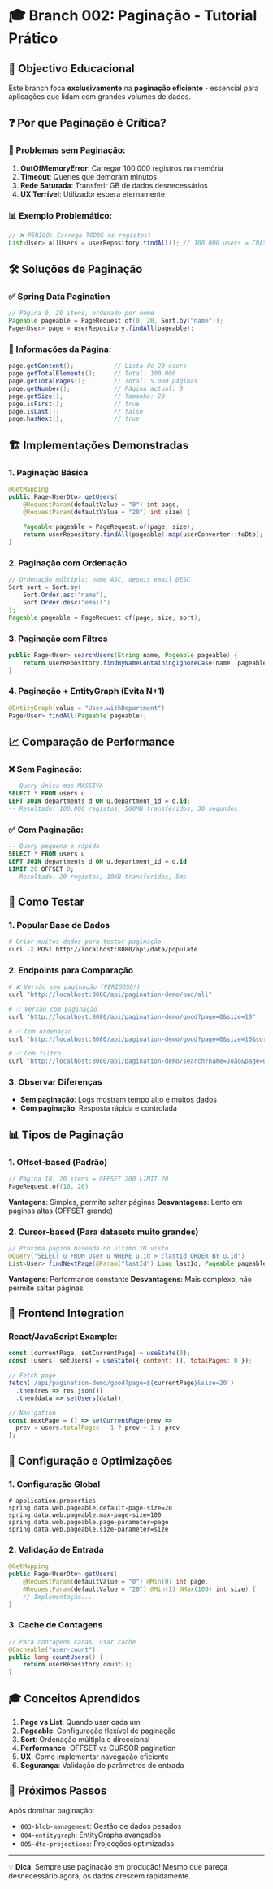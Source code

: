 # 🎓 Branch 002: Paginação - Tutorial Prático

## 🎯 Objectivo Educacional
Este branch foca **exclusivamente** na **paginação eficiente** - essencial para aplicações que lidam com grandes volumes de dados.

## ❓ Por que Paginação é Crítica?

### 🚨 Problemas sem Paginação:
1. **OutOfMemoryError**: Carregar 100.000 registros na memória
2. **Timeout**: Queries que demoram minutos
3. **Rede Saturada**: Transferir GB de dados desnecessários
4. **UX Terrível**: Utilizador espera eternamente

### 📊 Exemplo Problemático:
```java
// ❌ PERIGO: Carrega TODOS os registos!
List<User> allUsers = userRepository.findAll(); // 100.000 users = CRASH!
```

## 🛠️ Soluções de Paginação

### ✅ Spring Data Pagination
```java
// Página 0, 20 itens, ordenado por nome
Pageable pageable = PageRequest.of(0, 20, Sort.by("name"));
Page<User> page = userRepository.findAll(pageable);
```

### 📄 Informações da Página:
```java
page.getContent();           // Lista de 20 users
page.getTotalElements();     // Total: 100.000
page.getTotalPages();        // Total: 5.000 páginas
page.getNumber();            // Página actual: 0
page.getSize();              // Tamanho: 20
page.isFirst();              // true
page.isLast();               // false
page.hasNext();              // true
```

## 🏗️ Implementações Demonstradas

### 1. Paginação Básica
```java
@GetMapping
public Page<UserDto> getUsers(
    @RequestParam(defaultValue = "0") int page,
    @RequestParam(defaultValue = "20") int size) {
    
    Pageable pageable = PageRequest.of(page, size);
    return userRepository.findAll(pageable).map(userConverter::toDto);
}
```

### 2. Paginação com Ordenação
```java
// Ordenação múltipla: nome ASC, depois email DESC
Sort sort = Sort.by(
    Sort.Order.asc("name"),
    Sort.Order.desc("email")
);
Pageable pageable = PageRequest.of(page, size, sort);
```

### 3. Paginação com Filtros
```java
public Page<User> searchUsers(String name, Pageable pageable) {
    return userRepository.findByNameContainingIgnoreCase(name, pageable);
}
```

### 4. Paginação + EntityGraph (Evita N+1)
```java
@EntityGraph(value = "User.withDepartment")
Page<User> findAll(Pageable pageable);
```

## 📈 Comparação de Performance

### ❌ Sem Paginação:
```sql
-- Query única mas MASSIVA
SELECT * FROM users u 
LEFT JOIN departments d ON u.department_id = d.id;
-- Resultado: 100.000 registos, 500MB transferidos, 30 segundos
```

### ✅ Com Paginação:
```sql
-- Query pequena e rápida
SELECT * FROM users u 
LEFT JOIN departments d ON u.department_id = d.id
LIMIT 20 OFFSET 0;
-- Resultado: 20 registos, 10KB transferidos, 5ms
```

## 🧪 Como Testar

### 1. Popular Base de Dados
```bash
# Criar muitos dados para testar paginação
curl -X POST http://localhost:8080/api/data/populate
```

### 2. Endpoints para Comparação
```bash
# ❌ Versão sem paginação (PERIGOSO!)
curl "http://localhost:8080/api/pagination-demo/bad/all"

# ✅ Versão com paginação
curl "http://localhost:8080/api/pagination-demo/good?page=0&size=10"

# ✅ Com ordenação
curl "http://localhost:8080/api/pagination-demo/good?page=0&size=10&sortBy=name&sortDir=desc"

# ✅ Com filtro
curl "http://localhost:8080/api/pagination-demo/search?name=João&page=0&size=5"
```

### 3. Observar Diferenças
- **Sem paginação**: Logs mostram tempo alto e muitos dados
- **Com paginação**: Resposta rápida e controlada

## 📊 Tipos de Paginação

### 1. **Offset-based** (Padrão)
```java
// Página 10, 20 itens = OFFSET 200 LIMIT 20
PageRequest.of(10, 20)
```
**Vantagens**: Simples, permite saltar páginas
**Desvantagens**: Lento em páginas altas (OFFSET grande)

### 2. **Cursor-based** (Para datasets muito grandes)
```java
// Próxima página baseada no último ID visto
@Query("SELECT u FROM User u WHERE u.id > :lastId ORDER BY u.id")
List<User> findNextPage(@Param("lastId") Long lastId, Pageable pageable);
```
**Vantagens**: Performance constante
**Desvantagens**: Mais complexo, não permite saltar páginas

## 🎨 Frontend Integration

### React/JavaScript Example:
```javascript
const [currentPage, setCurrentPage] = useState(0);
const [users, setUsers] = useState({ content: [], totalPages: 0 });

// Fetch page
fetch(`/api/pagination-demo/good?page=${currentPage}&size=20`)
  .then(res => res.json())
  .then(data => setUsers(data));

// Navigation
const nextPage = () => setCurrentPage(prev => 
  prev < users.totalPages - 1 ? prev + 1 : prev
);
```

## 🔧 Configuração e Optimizações

### 1. Configuração Global
```properties
# application.properties
spring.data.web.pageable.default-page-size=20
spring.data.web.pageable.max-page-size=100
spring.data.web.pageable.page-parameter=page
spring.data.web.pageable.size-parameter=size
```

### 2. Validação de Entrada
```java
@GetMapping
public Page<UserDto> getUsers(
    @RequestParam(defaultValue = "0") @Min(0) int page,
    @RequestParam(defaultValue = "20") @Min(1) @Max(100) int size) {
    // Implementação...
}
```

### 3. Cache de Contagens
```java
// Para contagens caras, usar cache
@Cacheable("user-count")
public long countUsers() {
    return userRepository.count();
}
```

## 🎓 Conceitos Aprendidos

1. **Page vs List**: Quando usar cada um
2. **Pageable**: Configuração flexível de paginação
3. **Sort**: Ordenação múltipla e direccional
4. **Performance**: OFFSET vs CURSOR pagination
5. **UX**: Como implementar navegação eficiente
6. **Segurança**: Validação de parâmetros de entrada

## 🚀 Próximos Passos

Após dominar paginação:
- `003-blob-management`: Gestão de dados pesados
- `004-entitygraph`: EntityGraphs avançados  
- `005-dto-projections`: Projecções optimizadas

---

💡 **Dica**: Sempre use paginação em produção! Mesmo que pareça desnecessário agora, os dados crescem rapidamente.